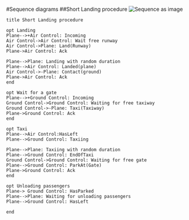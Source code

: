 #Sequence diagrams
##Short Landing procedure
![Sequence as image](http://www.websequencediagrams.com/cgi-bin/cdraw?lz=dGl0bGUgU2hvcnQgTGFuZGluZyBwcm9jZWR1cmUKCiAgICBvcAASCQALBVBsYW5lLS0-K0FpciBDb250cm9sOiBJbmNvbQAbCAAPCy0-ABoNV2FpdCBmcmVlIHJ1bndheQAdEgBaBToAgQgFKFIAHwUpCgCBAwYAcQgAFwtpbmcgd2l0aCByYW5kb20gZHVyYXRpb24AgRwNAIEbDUxhbmRlZChwbGFuZSkAgRsSLQB4B0NvbnRhY3QoZ3JvdW5kACMGZW5kAIIICgCBQwZvciBhIGdhdGUAggwORwAxBQCCBhcADw4tPgAdEFdhaXRpbmcAWAUAgiUFAFcJAAkxdGF4aQCCXQgAZxAAgWIIVGF4aUFuZFBhcmsoVAAqBixHYXQAghYHAIFnDVRheGkgdG8AgV8UAIQADEhhc0xlZnQAgzUJAIQpDACCChBIYXNFbnRlcmVkAHUIKQCDWBVUYXhpAINIJQBOEwCBCAUAggQHAHAeUGFya2VkKACBaBdVbmxvYQCGHAZhc3NlbmdlcnMAhQUUAIM1DHUAFCAAgRgYAIJ5CgCEdAg&s=modern-blue "Landing procedure")

    title Short Landing procedure

    opt Landing
    Plane-->+Air Control: Incoming
    Air Control->Air Control: Wait free runway
    Air Control->Plane: Land(Runway)
    Plane->Air Control: Ack

    Plane-->Plane: Landing with random duration
    Plane-->Air Control: Landed(plane)
    Air Control->-Plane: Contact(ground)
    Plane->Air Control: Ack
    end

    opt Wait for a gate
    Plane-->+Ground Control: Incoming
    Ground Control->Ground Control: Waiting for free taxiway
    Ground Control->-Plane: Taxi(Taxiway)
    Plane->Ground Control: Ack
    end

    opt Taxi
    Plane-->Air Control:HasLeft
    Plane-->Ground Control: Taxiing

    Plane-->Plane: Taxiing with random duration
    Plane-->Ground Control: EndOfTaxi
    Ground Control->Ground Control: Waiting for free gate
    Plane-->Ground Control: ParkAt(Gate)
    Plane->Ground Control: Ack
    end

    opt Unloading passengers
    Plane-> Ground Control: HasParked
    Plane-->Plane: Waiting for unloading passengers
    Plane-->Ground Control: HasLeft

    end